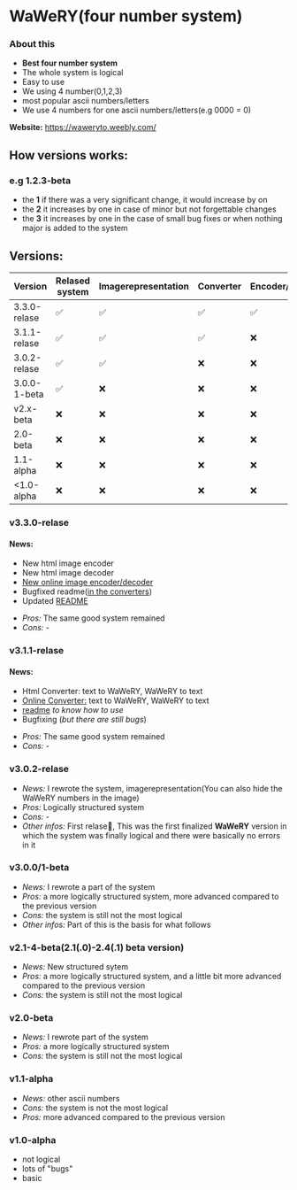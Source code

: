 # WaWeRY(four number system)
 ### About this
* **Best four number system**
* The whole system is logical
* Easy to use
* We using 4 number(0,1,2,3)
* most popular ascii numbers/letters
* We use 4 numbers for one ascii numbers/letters(e.g 0000 = 0)

**Website:** https://waweryto.weebly.com/

## How versions works:
### e.g 1.2.3-beta 
* the **1** if there was a very significant change, it would increase by on
* the **2** it increases by one in case of minor but not forgettable changes
* the **3** it increases by one in the case of small bug fixes or when nothing major is added to the system

## Versions:
|   Version   |   Relased system   | Imagerepresentation |      Converter     | Encoder/Decoder    |
| ----------- | ------------------ | ------------------- | ------------------ | ------------------ |
| 3.3.0-relase| :white_check_mark: |  :white_check_mark: | :white_check_mark: | :white_check_mark: |
| 3.1.1-relase| :white_check_mark: |  :white_check_mark: | :white_check_mark: |        :x:         |
| 3.0.2-relase| :white_check_mark: |  :white_check_mark: |         :x:        |        :x:         |
| 3.0.0-1-beta| :white_check_mark: |        :x:          |         :x:        |        :x:         |
| v2.x-beta   |        :x:         |        :x:          |         :x:        |        :x:         |
| 2.0-beta    |        :x:         |        :x:          |         :x:        |        :x:         |
| 1.1-alpha   |        :x:         |        :x:          |         :x:        |        :x:         |
| <1.0-alpha  |        :x:         |        :x:          |         :x:        |        :x:         |
### v3.3.0-relase
#### News:
- New html image encoder
- New html image decoder
- [New online image encoder/decoder](https://waweryto.weebly.com/)
- Bugfixed readme([in the converters](https://github.com/WaWeNoel/WaWeRY-four-number-system/tree/main/converter))
- Updated [README](https://github.com/WaWeNoel/WaWeRY-four-number-system/blob/main/README.md)
* *Pros:* The same good system remained
* *Cons:* -
### v3.1.1-relase
#### News:
- Html Converter: text to WaWeRY, WaWeRY to text
- [Online Converter:](https://waweryto.weebly.com/) text to WaWeRY, WaWeRY to text
- [readme](https://github.com/WaWeNoel/WaWeRY-four-number-system/blob/main/converter/readme.md) _to know how to use_
- Bugfixing (_but there are still bugs_)
* *Pros:* The same good system remained
* *Cons:* -
### v3.0.2-relase
* *News:* I rewrote the system, imagerepresentation(You can also hide the WaWeRY numbers in the image)
* *Pros:* Logically structured system
* *Cons:* -
* *Other infos:* First relase🥳, This was the first finalized **WaWeRY** version in which the system was finally logical and there were basically no errors in it
### v3.0.0/1-beta
* *News:* I rewrote a part of the system
* *Pros:* a more logically structured system, more advanced compared to the previous version
* *Cons:* the system is still not the most logical
* *Other infos:* Part of this is the basis for what follows
### v2.1-4-beta(2.1(.0)-2.4(.1) beta version)
* *News:* New structured sytem
* *Pros:* a more logically structured system, and a little bit more advanced compared to the previous version
* *Cons:* the system is still not the most logical
### v2.0-beta
* *News:* I rewrote part of the system
* *Pros:* a more logically structured system
* *Cons:* the system is still not the most logical
### v1.1-alpha
* *News:* other ascii numbers
* *Cons:* the system is not the most logical
* *Pros:* more advanced compared to the previous version
### v1.0-alpha
* not logical
* lots of "bugs"
* basic